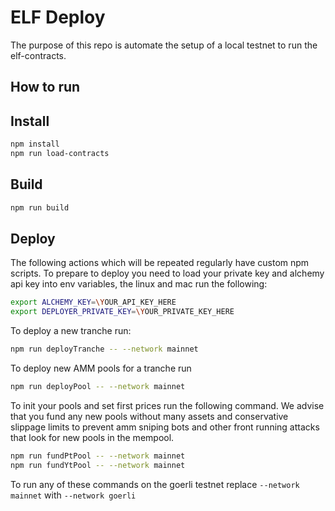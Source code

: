 # ELF Deploy

The purpose of this repo is automate the setup of a local testnet to run the elf-contracts.

## How to run

## Install

```bash
npm install
npm run load-contracts
```

## Build

```bash
npm run build
```

## Deploy

The following actions which will be repeated regularly have custom npm scripts. To prepare to deploy you need to load your private key and alchemy api key into env variables, the linux and mac run the following:


```bash
export ALCHEMY_KEY=\YOUR_API_KEY_HERE
export DEPLOYER_PRIVATE_KEY=\YOUR_PRIVATE_KEY_HERE
```

To deploy a new tranche run:

```bash
npm run deployTranche -- --network mainnet
```

To deploy new AMM pools for a tranche run

```bash
npm run deployPool -- --network mainnet
```

To init your pools and set first prices run the following command. We advise that you fund any new pools without many assets and conservative slippage limits to prevent amm sniping bots and other front running attacks that look for new pools in the mempool.

```bash
npm run fundPtPool -- --network mainnet
npm run fundYtPool -- --network mainnet
```

To run any of these commands on the goerli testnet replace `--network mainnet` with `--network goerli`
